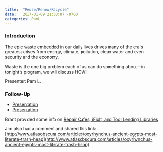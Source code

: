 ```yaml
---
title:  "Reuse/Renew/Recycle"
date:   2017-01-09 21:00:07 -0700
categories: PamL
---
```


### Introduction

The epic waste embedded in our daily lives drives many of the era's greatest crises from energy, climate, pollution, clean water and even security and the economy. 

Waste is the one big problem each of us can do something about—in tonight’s program, we will discuss HOW!

Presenter: Pam L.

### Follow-Up

* [Presentation](/assets/present/reduce-reuse-recycle-resources.pdf) 
* [Presentation](/assets/present/reduce-reuse-recycle-2.pdf)

Brant provided some info on [Repair Cafes, iFixIt, and Tool Lending Libraries](/assets/present/repair-cafes.pdf)

Jim also had a comment and shared this link: [http://www.atlasobscura.com/articles/oxyrhynchus-ancient-egypts-most-literate-trash-heap](http://www.atlasobscura.com/articles/oxyrhynchus-ancient-egypts-most-literate-trash-heap)


